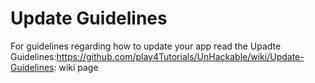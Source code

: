 # Update Guidelines

For guidelines regarding how to update your app read the Upadte Guidelines:https://github.com/play4Tutorials/UnHackable/wiki/Update-Guidelines: wiki page

